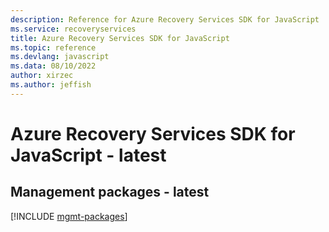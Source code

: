 ```yaml
---
description: Reference for Azure Recovery Services SDK for JavaScript
ms.service: recoveryservices
title: Azure Recovery Services SDK for JavaScript
ms.topic: reference
ms.devlang: javascript
ms.data: 08/10/2022
author: xirzec
ms.author: jeffish
---
```

# Azure Recovery Services SDK for JavaScript - latest

## Management packages - latest
[!INCLUDE [mgmt-packages](recovery-services-mgmt-index.md)]